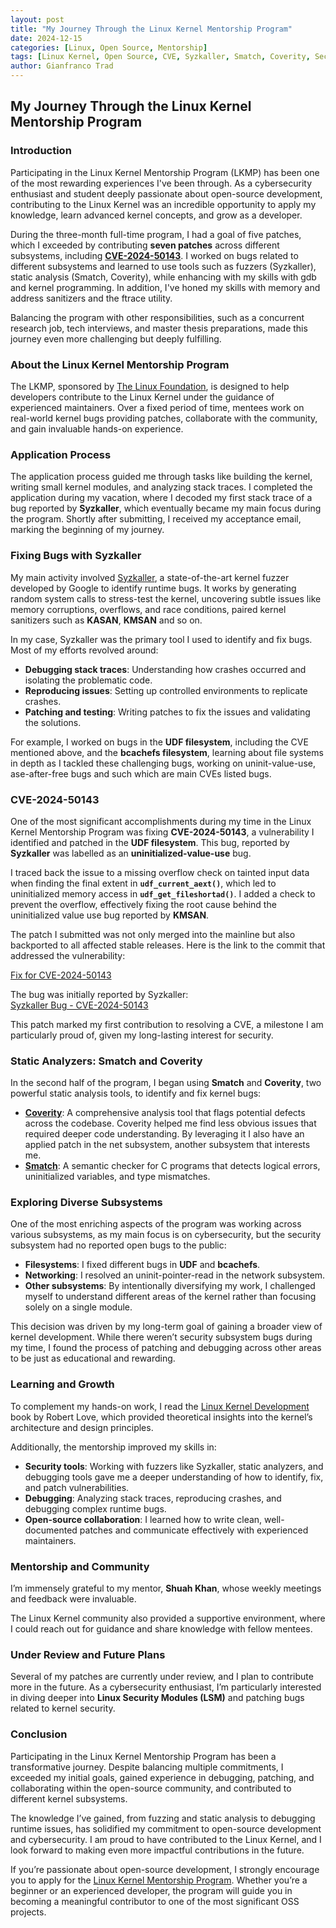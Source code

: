```yaml
---
layout: post
title: "My Journey Through the Linux Kernel Mentorship Program"
date: 2024-12-15
categories: [Linux, Open Source, Mentorship]
tags: [Linux Kernel, Open Source, CVE, Syzkaller, Smatch, Coverity, Security]
author: Gianfranco Trad
---
```


## **My Journey Through the Linux Kernel Mentorship Program**  

### **Introduction**  
Participating in the Linux Kernel Mentorship Program (LKMP) has been one of the most rewarding experiences I've been through. As a cybersecurity enthusiast and student deeply passionate about open-source development, contributing to the Linux Kernel was an incredible opportunity to apply my knowledge, learn advanced kernel concepts, and grow as a developer.  

During the three-month full-time program, I had a goal of five patches, which I exceeded by contributing **seven patches** across different subsystems, including [**CVE-2024-50143**](https://www.cve.org/CVERecord?id=CVE-2024-50143). I worked on bugs related to different subsystems and learned to use tools such as fuzzers (Syzkaller), static analysis (Smatch, Coverity), while enhancing with my skills with gdb and kernel programming. In addition, I've honed my skills with memory and address sanitizers and the ftrace utility.

Balancing the program with other responsibilities, such as a concurrent research job, tech interviews, and master thesis preparations, made this journey even more challenging but deeply fulfilling.  

### **About the Linux Kernel Mentorship Program**  
The LKMP, sponsored by [The Linux Foundation](https://linuxfoundation.org/), is designed to help developers contribute to the Linux Kernel under the guidance of experienced maintainers. Over a fixed period of time, mentees work on real-world kernel bugs providing patches, collaborate with the community, and gain invaluable hands-on experience.  

### **Application Process**  
The application process guided me through tasks like building the kernel, writing small kernel modules, and analyzing stack traces. I completed the application during my vacation, where I decoded my first stack trace of a bug reported by **Syzkaller**, which eventually became my main focus during the program. Shortly after submitting, I received my acceptance email, marking the beginning of my journey. 

### **Fixing Bugs with Syzkaller**  
My main activity involved [Syzkaller](https://github.com/google/syzkaller), a state-of-the-art kernel fuzzer developed by Google to identify runtime bugs. It works by generating random system calls to stress-test the kernel, uncovering subtle issues like memory corruptions, overflows, and race conditions, paired kernel sanitizers such as **KASAN**, **KMSAN** and so on.

In my case, Syzkaller was the primary tool I used to identify and fix bugs. Most of my efforts revolved around:  
- **Debugging stack traces**: Understanding how crashes occurred and isolating the problematic code.  
- **Reproducing issues**: Setting up controlled environments to replicate crashes.  
- **Patching and testing**: Writing patches to fix the issues and validating the solutions.  

For example, I worked on bugs in the **UDF filesystem**, including the CVE mentioned above, and the **bcachefs filesystem**, learning about file systems in depth as I tackled these challenging bugs, working on uninit-value-use, ase-after-free bugs and such which are main CVEs listed bugs.  
### **CVE-2024-50143**
One of the most significant accomplishments during my time in the Linux Kernel Mentorship Program was fixing **CVE-2024-50143**, a vulnerability I identified and patched in the **UDF filesystem**. This bug, reported by **Syzkaller** was labelled as an **uninitialized-value-use** bug.

I traced back the issue to a missing overflow check on tainted input data when finding the final extent in **`udf_current_aext()`**, which led to uninitialized memory access in **`udf_get_fileshortad()`**. I added a check to prevent the overflow, effectively fixing the root cause behind the uninitialized value use bug reported by **KMSAN**.

The patch I submitted was not only merged into the mainline but also backported to all affected stable releases. Here is the link to the commit that addressed the vulnerability:

[Fix for CVE-2024-50143](https://git.kernel.org/pub/scm/linux/kernel/git/stable/linux.git/commit/?id=5eb76fb98b3335aa5cca6a7db2e659561c79c32b)

The bug was initially reported by Syzkaller:  
[Syzkaller Bug - CVE-2024-50143](https://syzkaller.appspot.com/bug?extid=8901c4560b7ab5c2f9df)

This patch marked my first contribution to resolving a CVE, a milestone I am particularly proud of, given my long-lasting interest for security.

### **Static Analyzers: Smatch and Coverity**  
In the second half of the program, I began using **Smatch** and **Coverity**, two powerful static analysis tools, to identify and fix kernel bugs:
- [**Coverity**](https://scan.coverity.com/): A comprehensive analysis tool that flags potential defects across the codebase. Coverity helped me find less obvious issues that required deeper code understanding. By leveraging it I also have an applied patch in the net subsystem, another subsystem that interests me.
- [**Smatch**](https://lwn.net/Articles/691882/): A semantic checker for C programs that detects logical errors, uninitialized variables, and type mismatches.


### **Exploring Diverse Subsystems**  
One of the most enriching aspects of the program was working across various subsystems, as my main focus is on cybersecurity, but the security subsystem had no reported open bugs to the public:  
- **Filesystems**: I fixed different bugs in **UDF** and **bcachefs**.  
- **Networking**: I resolved an uninit-pointer-read in the network subsystem.  
- **Other subsystems**: By intentionally diversifying my work, I challenged myself to understand different areas of the kernel rather than focusing solely on a single module.  

This decision was driven by my long-term goal of gaining a broader view of kernel development. While there weren’t security subsystem bugs during my time, I found the process of patching and debugging across other areas to be just as educational and rewarding. 

### **Learning and Growth**  
To complement my hands-on work, I read the [Linux Kernel Development](https://www.amazon.com/Linux-Kernel-Development-Robert-Love/dp/0672329468) book by Robert Love, which provided theoretical insights into the kernel’s architecture and design principles.

Additionally, the mentorship improved my skills in:  
- **Security tools**: Working with fuzzers like Syzkaller, static analyzers, and debugging tools gave me a deeper understanding of how to identify, fix, and patch vulnerabilities.  
- **Debugging**: Analyzing stack traces, reproducing crashes, and debugging complex runtime bugs.
- **Open-source collaboration**: I learned how to write clean, well-documented patches and communicate effectively with experienced maintainers.  

### **Mentorship and Community**  
I’m immensely grateful to my mentor, **Shuah Khan**, whose weekly meetings and feedback were invaluable.

The Linux Kernel community also provided a supportive environment, where I could reach out for guidance and share knowledge with fellow mentees.  

### **Under Review and Future Plans** 
Several of my patches are currently under review, and I plan to contribute more in the future. As a cybersecurity enthusiast, I’m particularly interested in diving deeper into **Linux Security Modules (LSM)** and patching bugs related to kernel security.  

### **Conclusion**  
Participating in the Linux Kernel Mentorship Program has been a transformative journey. Despite balancing multiple commitments, I exceeded my initial goals, gained experience in debugging, patching, and collaborating within the open-source community, and contributed to different kernel subsystems. 

The knowledge I’ve gained, from fuzzing and static analysis to debugging runtime issues, has solidified my commitment to open-source development and cybersecurity. I am proud to have contributed to the Linux Kernel, and I look forward to making even more impactful contributions in the future.  

If you’re passionate about open-source development, I strongly encourage you to apply for the [Linux Kernel Mentorship Program](https://mentorship.lfx.linuxfoundation.org/). Whether you’re a beginner or an experienced developer, the program will guide you in becoming a meaningful contributor to one of the most significant OSS projects.  

